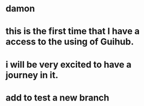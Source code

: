 # damon

# this is the first time that I have a access to the using of Guihub.
# i will be very excited to have a journey in it.

# add to test a new branch

